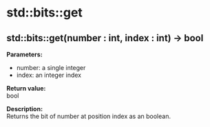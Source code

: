 # std::bits::get

## std::bits::get(number : int, index : int) -> bool
**Parameters:**
- number: a single integer
- index: an integer index

**Return value:**  
bool

**Description:**  
Returns the bit of number at position index as an boolean.